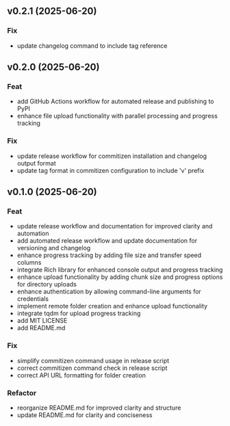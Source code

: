 ## v0.2.1 (2025-06-20)

### Fix

- update changelog command to include tag reference

## v0.2.0 (2025-06-20)

### Feat

- add GitHub Actions workflow for automated release and publishing to PyPI
- enhance file upload functionality with parallel processing and progress tracking

### Fix

- update release workflow for commitizen installation and changelog output format
- update tag format in commitizen configuration to include 'v' prefix

## v0.1.0 (2025-06-20)

### Feat

- update release workflow and documentation for improved clarity and automation
- add automated release workflow and update documentation for versioning and changelog
- enhance progress tracking by adding file size and transfer speed columns
- integrate Rich library for enhanced console output and progress tracking
- enhance upload functionality by adding chunk size and progress options for directory uploads
- enhance authentication by allowing command-line arguments for credentials
- implement remote folder creation and enhance upload functionality
- integrate tqdm for upload progress tracking
- add MIT LICENSE
- add README.md

### Fix

- simplify commitizen command usage in release script
- correct commitizen command check in release script
- correct API URL formatting for folder creation

### Refactor

- reorganize README.md for improved clarity and structure
- update README.md for clarity and conciseness
